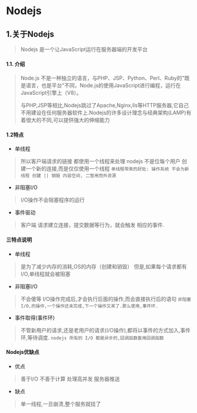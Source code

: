 # Nodejs

## 1.关于Nodejs

> Nodejs 是一个让JavaScript运行在服务器端的开发平台

#### 1.1. 介绍
>  Node.js 不是一种独立的语言，与PHP、JSP、Python、Perl、Ruby的"既是语言，也是平台"不同，Node.js的使用JavaScript进行编程，运行在JavaScript引擎上（V8）。
>
> 与PHP,JSP等相比,Nodejs跳过了Apache,Nginx,lls等HTTP服务器,它自己不用建设在任何服务器软件上.Nodejs的许多设计理念与经典架构(LAMP)有着很大的不同,可以提供强大的伸缩能力

####  1.2特点

* 单线程
> 所以客户端请求的链接 都使用一个线程来处理
> nodejs 不是位每个用户 创建一个新的连接,而是仅仅使用一个线程
``单线程带来的好处: 操作系统 不会为新线程 创建 || 销毁 内容空间, 二暂用而外资源``
* 非阻塞I/O
> I/O操作不会阻塞程序的运行
* 事件驱动
> 客户端 请求建立连接，提交数据等行为，就会触发 相应的事件.

#### 三特点说明
* 单线程 
> 是为了减少内存的消耗,OS的内存（创建和销毁）
> 但是,如果每个请求都有I/O,单线程就会被阻塞
* 非阻塞I/O
> 不会傻等 I/O操作完成后,才会执行后面的操作,而会直接执行后的语句
``非阻塞I/O,的操作,一个操作还未完成,下一个操作又来了.那么使用,事件环.``
* 事件取得(事件环)
> 不管新用户的请求,还是老用户的请求(I/O操作),都将以事件的方式加入,事件环,等待调度.
``nodejs 所有的 I/O 都是异步的,回调函数套用回调函数``

#### Nodejs优缺点
* 优点
> 善于I/O 不善于计算
> 处理高并发
> 服务器推送
* 缺点
> 单一线程,一旦崩溃,整个服务就挂了